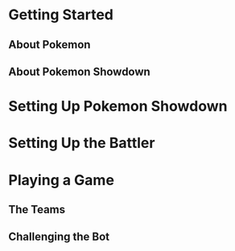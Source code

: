 # Getting Started
## About Pokemon
## About Pokemon Showdown

# Setting Up Pokemon Showdown

# Setting Up the Battler

# Playing a Game
## The Teams
## Challenging the Bot